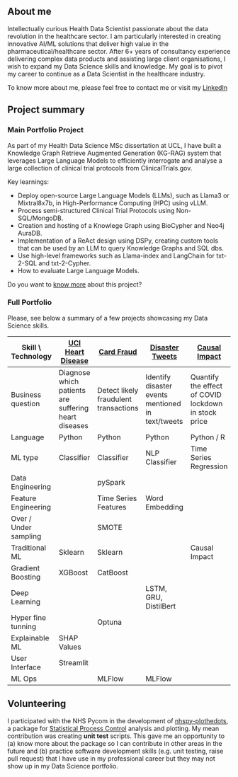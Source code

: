 
## About me

Intellectually curious Health Data Scientist passionate about the data revolution in the healthcare sector. I am particularly interested in creating innovative AI/ML solutions that deliver high value in the pharmaceutical/healthcare sector. After 6+ years of consultancy experience delivering complex data products and assisting large client organisations, I wish to expand my Data Science skills and knowledge. My goal is to pivot my career to continue as a Data Scientist in the healthcare industry. 

To know more about me, please feel free to contact me or visit my [LinkedIn](https://www.linkedin.com/in/joan-ponsa-cobas-08875422/)

## Project summary

### Main Portfolio Project

As part of my Health Data Science MSc dissertation at UCL, I have built a Knowledge Graph Retrieve Augmented Generation (KG-RAG) system that leverages Large Language Models to efficiently interrogate and analyse a large collection of clinical trial protocols from  ClinicalTrials.gov. 

Key learnings:
- Deploy open-source Large Language Models (LLMs), such as Llama3 or Mixtral8x7b, in High-Performance Computing (HPC) using vLLM.
- Process semi-structured Clinical Trial Protocols using Non-SQL/MongoDB.
- Creation and hosting of a Knowlege Graph using BioCypher and Neo4j AuraDB.
- Implementation of a ReAct design using DSPy, creating custom tools that can be used by an LLM to query Knowledge Graphs and SQL dbs.
- Use high-level frameworks such as Llama-index and LangChain for txt-2-SQL and txt-2-Cypher.
- How to evaluate Large Language Models.

Do you want to [know more](project) about this project?

### Full Portfolio
Please, see below a summary of a few projects showcasing my Data Science skills.

|Skill \ Technology     | [UCI Heart Disease](https://github.com/JPonsa/UCI_Heart_Disease) | [Card Fraud](https://github.com/JPonsa/card_fraud_detection/tree/main)|[Disaster Tweets](https://github.com/JPonsa/nlp_disaster_tweets) | [Causal Impact](https://github.com/JPonsa/causal_inference_ts) |
|---------------------- |------------------------------|----------------------|----------------------|------------------------|
| Business question     | Diagnose which patients<br>are suffering heart diseases | Detect likely <br>fraudulent transactions | Identify disaster events<br>mentioned in text/tweets | Quantify the effect of COVID<br>lockdown in stock price |
| Language              | Python            | Python               | Python               | Python / R             |
| ML type               | Classifier        | Classifier           | NLP Classifier       | Time Series Regression |
| Data Engineering      |                   | pySpark              |                      |                        |
| Feature Engineering   |                   | Time Series Features | Word Embedding       |                        |
| Over / Under sampling |                   | SMOTE                |                      |                        |
| Traditional ML        | Sklearn           | Sklearn              |                      | Causal Impact          |
| Gradient Boosting     | XGBoost           | CatBoost             |                      |                        |
| Deep Learning         |                   |                      | LSTM, GRU, DistilBert|                        |
| Hyper fine tunning    |                   | Optuna               |                      |                        |
| Explainable ML        | SHAP Values       |                      |                      |                        |
| User Interface        | Streamlit         |                      |                      |                        |
| ML Ops                |                   | MLFlow               | MLFlow               |                        |


## Volunteering

I participated with the NHS Pycom in the development of [nhspy-plothedots](https://github.com/nhs-pycom/nhspy-plotthedots), a package for [Statistical Process Control](https://www.england.nhs.uk/wp-content/uploads/2022/02/qsir-statistical-process-control.pdf) analysis and plotting. My mean contribution was creating **unit test** scripts. This gave me an opportunity to (a) know more about the package so I can contribute in other areas in the future and (b) practice software development skills (e.g. unit testing,  raise pull request) that I have use in my professional career but they may not show up in my Data Science portfolio.
